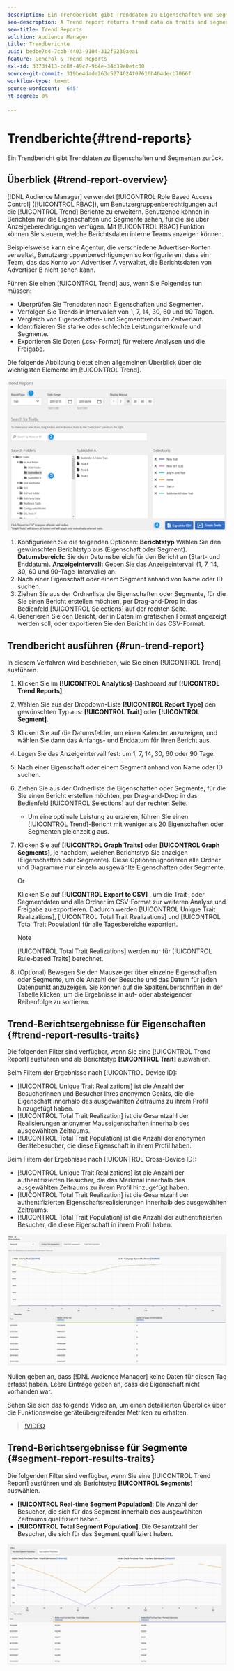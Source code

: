 ```yaml
---
description: Ein Trendbericht gibt Trenddaten zu Eigenschaften und Segmenten zurück.
seo-description: A Trend report returns trend data on traits and segments.
seo-title: Trend Reports
solution: Audience Manager
title: Trendberichte
uuid: bedbe7d4-7cbb-4403-9104-312f9230aea1
feature: General & Trend Reports
exl-id: 3373f413-cc8f-49c7-9b4e-34b39e0efc38
source-git-commit: 319be4dade263c5274624f07616b404decb7066f
workflow-type: tm+mt
source-wordcount: '645'
ht-degree: 0%

---
```


# Trendberichte{#trend-reports}

Ein Trendbericht gibt Trenddaten zu Eigenschaften und Segmenten zurück.

## Überblick {#trend-report-overview}

<!-- 

c_trend_reports.xml

 -->

[!DNL Audience Manager] verwendet [!UICONTROL Role Based Access Control] ([!UICONTROL RBAC]), um Benutzergruppenberechtigungen auf die [!UICONTROL Trend] Berichte zu erweitern. Benutzende können in Berichten nur die Eigenschaften und Segmente sehen, für die sie über Anzeigeberechtigungen verfügen. Mit [!UICONTROL RBAC] Funktion können Sie steuern, welche Berichtsdaten interne Teams anzeigen können.

Beispielsweise kann eine Agentur, die verschiedene Advertiser-Konten verwaltet, Benutzergruppenberechtigungen so konfigurieren, dass ein Team, das das Konto von Advertiser A verwaltet, die Berichtsdaten von Advertiser B nicht sehen kann.

Führen Sie einen [!UICONTROL Trend] aus, wenn Sie Folgendes tun müssen:

* Überprüfen Sie Trenddaten nach Eigenschaften und Segmenten.
* Verfolgen Sie Trends in Intervallen von 1, 7, 14, 30, 60 und 90 Tagen.
* Vergleich von Eigenschaften- und Segmenttrends im Zeitverlauf.
* Identifizieren Sie starke oder schlechte Leistungsmerkmale und Segmente.
* Exportieren Sie Daten (.csv-Format) für weitere Analysen und die Freigabe.

Die folgende Abbildung bietet einen allgemeinen Überblick über die wichtigsten Elemente im [!UICONTROL Trend].

![](assets/trend_reports.png)

1. Konfigurieren Sie die folgenden Optionen:
   **Berichtstyp** Wählen Sie den gewünschten Berichtstyp aus (Eigenschaft oder Segment).
   **Datumsbereich:** Sie den Datumsbereich für den Bericht an (Start- und Enddatum).
   **Anzeigeintervall:** Geben Sie das Anzeigeintervall (1, 7, 14, 30, 60 und 90-Tage-Intervalle) an.
1. Nach einer Eigenschaft oder einem Segment anhand von Name oder ID suchen.
1. Ziehen Sie aus der Ordnerliste die Eigenschaften oder Segmente, für die Sie einen Bericht erstellen möchten, per Drag-and-Drop in das Bedienfeld [!UICONTROL Selections] auf der rechten Seite.
1. Generieren Sie den Bericht, der in Daten im grafischen Format angezeigt werden soll, oder exportieren Sie den Bericht in das CSV-Format.

## Trendbericht ausführen {#run-trend-report}

In diesem Verfahren wird beschrieben, wie Sie einen [!UICONTROL Trend] ausführen.

<!-- 

t_working_with_trend_reports.xml

 -->

1. Klicken Sie im **[!UICONTROL Analytics]**-Dashboard auf **[!UICONTROL Trend Reports]**.
1. Wählen Sie aus der Dropdown-Liste **[!UICONTROL Report Type]** den gewünschten Typ aus: **[!UICONTROL Trait]** oder **[!UICONTROL Segment]**.
1. Klicken Sie auf die Datumsfelder, um einen Kalender anzuzeigen, und wählen Sie dann das Anfangs- und Enddatum für Ihren Bericht aus.
1. Legen Sie das Anzeigeintervall fest: um 1, 7, 14, 30, 60 oder 90 Tage.
1. Nach einer Eigenschaft oder einem Segment anhand von Name oder ID suchen.
1. Ziehen Sie aus der Ordnerliste die Eigenschaften oder Segmente, für die Sie einen Bericht erstellen möchten, per Drag-and-Drop in das Bedienfeld [!UICONTROL Selections] auf der rechten Seite.
   * Um eine optimale Leistung zu erzielen, führen Sie einen [!UICONTROL Trend]-Bericht mit weniger als 20 Eigenschaften oder Segmenten gleichzeitig aus.
1. Klicken Sie auf **[!UICONTROL Graph Traits]** oder **[!UICONTROL Graph Segments]**, je nachdem, welchen Berichtstyp Sie anzeigen (Eigenschaften oder Segmente). Diese Optionen ignorieren alle Ordner und Diagramme nur einzeln ausgewählte Eigenschaften oder Segmente.

   Or

   Klicken Sie auf **[!UICONTROL Export to CSV]** , um die Trait- oder Segmentdaten und alle Ordner im CSV-Format zur weiteren Analyse und Freigabe zu exportieren. Dadurch werden [!UICONTROL Unique Trait Realizations], [!UICONTROL Total Trait Realizations] und [!UICONTROL Total Trait Population] für alle Tagesbereiche exportiert.

   >[!NOTE]
   >
   >[!UICONTROL Total Trait Realizations] werden nur für [!UICONTROL Rule-based Traits] berechnet.

1. (Optional) Bewegen Sie den Mauszeiger über einzelne Eigenschaften oder Segmente, um die Anzahl der Besuche und das Datum für jeden Datenpunkt anzuzeigen. Sie können auf die Spaltenüberschriften in der Tabelle klicken, um die Ergebnisse in auf- oder absteigender Reihenfolge zu sortieren.

## Trend-Berichtsergebnisse für Eigenschaften {#trend-report-results-traits}

Die folgenden Filter sind verfügbar, wenn Sie eine [!UICONTROL Trend Report] ausführen und als Berichtstyp **[!UICONTROL Trait]** auswählen.

Beim Filtern der Ergebnisse nach [!UICONTROL Device ID]:

* [!UICONTROL Unique Trait Realizations] ist die Anzahl der Besucherinnen und Besucher Ihres anonymen Geräts, die die Eigenschaft innerhalb des ausgewählten Zeitraums zu ihrem Profil hinzugefügt haben.
* [!UICONTROL Total Trait Realization] ist die Gesamtzahl der Realisierungen anonymer Mauseigenschaften innerhalb des ausgewählten Zeitraums.
* [!UICONTROL Total Trait Population] ist die Anzahl der anonymen Gerätebesucher, die diese Eigenschaft in ihrem Profil haben.

Beim Filtern der Ergebnisse nach [!UICONTROL Cross-Device ID]:

* [!UICONTROL Unique Trait Realizations] ist die Anzahl der authentifizierten Besucher, die das Merkmal innerhalb des ausgewählten Zeitraums zu ihrem Profil hinzugefügt haben.
* [!UICONTROL Total Trait Realization] ist die Gesamtzahl der authentifizierten Eigenschaftsrealisierungen innerhalb des ausgewählten Zeitraums.
* [!UICONTROL Total Trait Population] ist die Anzahl der authentifizierten Besucher, die diese Eigenschaft in ihrem Profil haben.

![trend-report-traits](assets/trend-report-traits.png)

Nullen geben an, dass [!DNL Audience Manager] keine Daten für diesen Tag erfasst haben. Leere Einträge geben an, dass die Eigenschaft nicht vorhanden war.

Sehen Sie sich das folgende Video an, um einen detaillierten Überblick über die Funktionsweise geräteübergreifender Metriken zu erhalten.

>[!VIDEO](https://experienceleague.adobe.com/docs/audience-manager-learn/tutorials/build-and-manage-audiences/profile-merge/understanding-cross-device-metrics-in-audience-manager.html?lang=de)

## Trend-Berichtsergebnisse für Segmente {#segment-report-results-traits}

Die folgenden Filter sind verfügbar, wenn Sie eine [!UICONTROL Trend Report] ausführen und als Berichtstyp **[!UICONTROL Segments]** auswählen.

* **[!UICONTROL Real-time Segment Population]**: Die Anzahl der Besucher, die sich für das Segment innerhalb des ausgewählten Zeitraums qualifiziert haben.
* **[!UICONTROL Total Segment Population]**: Die Gesamtzahl der Besucher, die sich für das Segment qualifiziert haben.

![trend-report-segments](assets/trend-report-segments.png)
